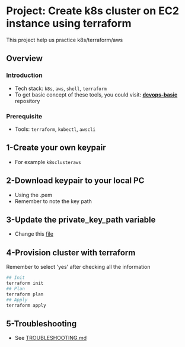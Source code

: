 # Project: Create k8s cluster on EC2 instance using terraform

This project help us practice k8s/terraform/aws

## Overview

### Introduction

- Tech stack: `k8s`, `aws`, `shell`, `terraform`
- To get basic concept of these tools, you could visit: [**devops-basic**](https://github.com/tungbq/devops-basic) repository

### Prerequisite

- Tools: `terraform`, `kubectl`, `awscli`

## 1-Create your own keypair

- For example `k8sclusteraws`

## 2-Download keypair to your local PC

- Using the .pem
- Remember to note the key path

## 3-Update the private_key_path variable

- Change this [file](./variables.tf)

## 4-Provision cluster with terraform

Remember to select 'yes' after checking all the information

```bash
## Init
terraform init
## Plan
terraform plan
## Apply
terraform apply
```

## 5-Troubleshooting

- See [TROUBLESHOOTING.md](./TROUBLESHOOTING.md)

